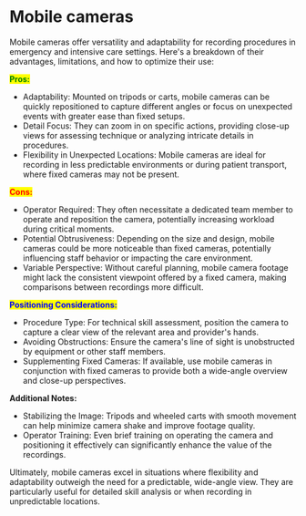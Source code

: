 # Mobile cameras

Mobile cameras offer versatility and adaptability for recording procedures in emergency and intensive care settings. Here's a breakdown of their advantages, limitations, and how to optimize their use:

<mark style="color:green;">**Pros:**</mark>

* Adaptability: Mounted on tripods or carts, mobile cameras can be quickly repositioned to capture different angles or focus on unexpected events with greater ease than fixed setups.
* Detail Focus: They can zoom in on specific actions, providing close-up views for assessing technique or analyzing intricate details in procedures.
* Flexibility in Unexpected Locations: Mobile cameras are ideal for recording in less predictable environments or during patient transport, where fixed cameras may not be present.

<mark style="color:red;">**Cons:**</mark>

* Operator Required: They often necessitate a dedicated team member to operate and reposition the camera, potentially increasing workload during critical moments.
* Potential Obtrusiveness: Depending on the size and design, mobile cameras could be more noticeable than fixed cameras, potentially influencing staff behavior or impacting the care environment.
* Variable Perspective: Without careful planning, mobile camera footage might lack the consistent viewpoint offered by a fixed camera, making comparisons between recordings more difficult.

<mark style="color:blue;">**Positioning Considerations:**</mark>

* Procedure Type: For technical skill assessment, position the camera to capture a clear view of the relevant area and provider's hands.
* Avoiding Obstructions: Ensure the camera's line of sight is unobstructed by equipment or other staff members.
* Supplementing Fixed Cameras: If available, use mobile cameras in conjunction with fixed cameras to provide both a wide-angle overview and close-up perspectives.

**Additional Notes:**

* Stabilizing the Image: Tripods and wheeled carts with smooth movement can help minimize camera shake and improve footage quality.
* Operator Training: Even brief training on operating the camera and positioning it effectively can significantly enhance the value of the recordings.

Ultimately, mobile cameras excel in situations where flexibility and adaptability outweigh the need for a predictable, wide-angle view. They are particularly useful for detailed skill analysis or when recording in unpredictable locations.
